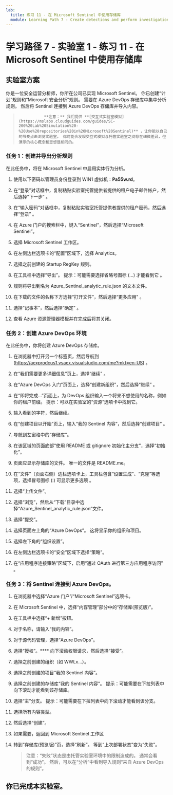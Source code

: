 ```yaml
---
lab:
  title: 练习 11 - 在 Microsoft Sentinel 中使用存储库
  module: Learning Path 7 - Create detections and perform investigations using Microsoft Sentinel
---
```


# 学习路径 7 - 实验室 1 - 练习 11 - 在 Microsoft Sentinel 中使用存储库

## 实验室方案

你是一位安全运营分析师，你所在公司已实现 Microsoft Sentinel。 你已创建“计划”规则和“Microsoft 安全分析”规则。  需要在 Azure DevOps 存储库中集中分析规则。  然后将 Sentinel 连接到 Azure DevOps 存储库并导入内容。 

>                **注意：** 我们提供 **[交互式实验室模拟](https://mslabs.cloudguides.com/guides/SC-200%20Lab%20Simulation%20-%20Use%20repositories%20in%20Microsoft%20Sentinel)** ，让你能以自己的节奏点击浏览实验室。 你可能会发现交互式模拟与托管实验室之间存在细微差异，但演示的核心概念和思想是相同的。 


### 任务 1：创建并导出分析规则

在此任务中，将在 Microsoft Sentinel 中启用实体行为分析。

1. 使用以下密码以管理员身份登录到 WIN1 虚拟机：**Pa55w.rd**。  

1. 在“登录”对话框中，复制粘贴实验室托管提供者提供的租户电子邮件帐户，然后选择“下一步”  。

1. 在“输入密码”对话框中，复制粘贴实验室托管提供者提供的租户密码，然后选择“登录”  。

1. 在 Azure 门户的搜索栏中，键入“Sentinel”，然后选择“Microsoft Sentinel”。

1. 选择 Microsoft Sentinel 工作区。

1. 在左侧边栏选项卡的“配置”区域下，选择 Analytics。

1. 选择之前创建的 Startup RegKey 规则。

1. 在工具栏中选择“导出”。 提示：可能需要选择省略号图标 (...) 才能看到它 。

1. 规则将导出到名为 Azure_Sentinel_analytic_rule.json 的文本文件。

1. 在下载的文件的名称下方选择“打开文件”，然后选择“更多应用” 。

1. 选择“记事本”，然后选择“确定” 。

1. 查看 Azure 资源管理器模板并在完成后将其关闭。


### 任务 2：创建 Azure DevOps 环境

在此任务中，你将创建 Azure DevOps 存储库。

1. 在浏览器中打开另一个标签页，然后导航到 (https://aexprodcus1.vsaex.visualstudio.com/me?mkt=en-US) 。

1. 在“我们需要更多详细信息”页上，选择“继续” 。

1. 在“Azure DevOps 入门”页面上，选择“创建新组织”，然后选择“继续” 。

1. 在“即将完成...”页面上，为 DevOps 组织输入一个将来不想使用的名称，例如你的租户前缀。 提示：可以在实验室的“资源”选项卡中找到它。

1. 输入看到的字符，然后继续。

1. 在“创建项目以开始”页上，输入“我的 Sentinel 内容”，然后选择“创建项目” 。

1. 导航到左窗格中的“存储库”。

1. 在该区域的页面底部“使用 README 或 gitignore 初始化主分支”，选择“初始化”。

1. 页面应显示存储库的文件。  唯一的文件是 README.me。

1. 在“文件”（页面右侧）边栏选项卡上，工具栏包含“设置生成”、“克隆”等选项，选择冒号图标 (:) 可显示更多选项 。

1. 选择“上传文件”。

1. 选择“浏览”，然后从“下载”目录中选择“Azure_Sentinel_analytic_rule.json”文件。 

1. 选择“提交”。

1. 选择页面左上角的“Azure DevOps”。  这将显示你的组织和项目。

1. 选择左下角的“组织设置”。

1. 在左侧边栏选项卡的“安全”区域下选择“策略”。

1. 在“应用程序连接策略”区域下，启用“通过 OAuth 进行第三方应用程序访问” 。


### 任务 3：将 Sentinel 连接到 Azure DevOps。

1. 在浏览器中选择“Azure 门户”/“Microsoft Sentinel”选项卡。

1. 在 Microsoft Sentinel 中，选择“内容管理”部分中的“存储库(预览版)”。

1. 在工具栏中选择“+ 新增”按钮。

1. 对于名称，请输入“我的内容”。

1. 对于源代码管理，选择“Azure DevOps”。

1. 选择“授权”。**** 向下滚动权限请求，然后选择“接受”。

1. 选择之前创建的组织（如 WWLx...）。

1. 选择之前创建的项目“我的 Sentinel 内容”。

1. 选择之前创建的存储库“我的 Sentinel 内容”。 提示：可能需要在下拉列表中向下滚动才能看到该存储库。

1. 选择“主”分支。 提示：可能需要在下拉列表中向下滚动才能看到该分支。

1. 选择所有内容类型。

1. 然后选择“创建”。

1. 如果需要，返回到 Microsoft Sentinel 工作区

1. 转到“存储库(预览版)”页，选择“刷新”。 等到“上次部署状态”变为“失败”。  

    >注意：“失败”状态是由托管实验室环境中的限制造成的。 通常会看到“成功”。 然后，可以在“分析”中看到导入规则“来自 Azure DevOps 的规则”。


## 你已完成本实验室。
